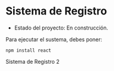 <h1> Sistema de Registro </h1>

- Estado del proyecto: En construcción.

Para ejecutar el sustema, debes poner:

```npm install react```

Sistema de Registro 2 

